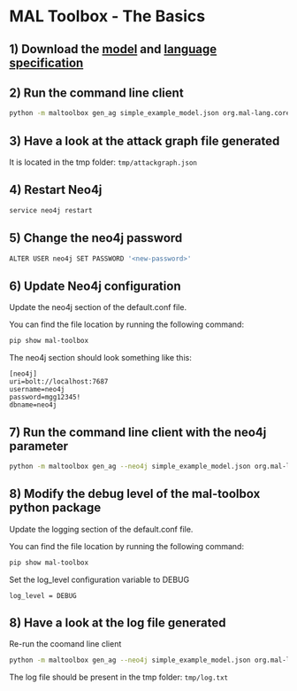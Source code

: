 # MAL Toolbox - The Basics

## 1) Download the [model](https://github.com/mal-lang/mal-toolbox-tutorial/blob/main/res/mal-toolbox/basics/simple_example_model.json) and [language specification](https://github.com/mal-lang/mal-toolbox-tutorial/blob/main/res/mal-toolbox/common/org.mal-lang.coreLang-1.0.0.mar)


## 2) Run the command line client
```sh
python -m maltoolbox gen_ag simple_example_model.json org.mal-lang.coreLang-1.0.0.mal
```

## 3) Have a look at the attack graph file generated
It is located in the tmp folder: `tmp/attackgraph.json`

## 4) Restart Neo4j
```sh
service neo4j restart
```

## 5) Change the neo4j password
```sh
ALTER USER neo4j SET PASSWORD '<new-password>'
```

## 6) Update Neo4j configuration
Update the neo4j section of the default.conf file.

You can find the file location by running the following command:

```sh
pip show mal-toolbox
```

The neo4j section should look something like this:
```
[neo4j]
uri=bolt://localhost:7687
username=neo4j
password=mgg12345!
dbname=neo4j
```

## 7) Run the command line client with the neo4j parameter
```sh
python -m maltoolbox gen_ag --neo4j simple_example_model.json org.mal-lang.coreLang-1.0.0.mar
```

## 8) Modify the debug level of the mal-toolbox python package
Update the logging section of the default.conf file.

You can find the file location by running the following command:

```sh
pip show mal-toolbox
```

Set the log_level configuration variable to DEBUG

```
log_level = DEBUG
```

## 8) Have a look at the log file generated
Re-run the coomand line client 
```sh
python -m maltoolbox gen_ag --neo4j simple_example_model.json org.mal-lang.coreLang-1.0.0.mar
```

The log file should be present in the tmp folder: `tmp/log.txt`
